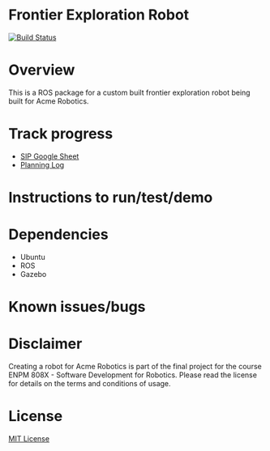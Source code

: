 # Frontier Exploration Robot
[![Build Status](https://travis-ci.org/smahajan07/spotless_mini_explorer.svg?branch=master)](https://travis-ci.org/smahajan07/spotless_mini_explorer)

# Overview
This is a ROS package for a custom built frontier exploration robot being built for Acme Robotics.

# Track progress
* [SIP Google Sheet](https://docs.google.com/spreadsheets/d/1qItKc6DQDyJmSBWIZsrJj505HqRsbLVi_X6wqlamRMk/edit#gid=0)
* [Planning Log](https://docs.google.com/document/d/1M3QvbsZYWknKas6uhFjU1NELlZafBw9uz3sJWOEfes0/edit)

# Instructions to run/test/demo

# Dependencies
* Ubuntu
* ROS
* Gazebo

# Known issues/bugs

# Disclaimer
Creating a robot for Acme Robotics is part of the final project for the course ENPM 808X - Software Development for Robotics. Please read the license for details on the terms and conditions of usage.

# License
[MIT License](https://github.com/smahajan07/spotless_mini_explorer/blob/master/LICENSE)
